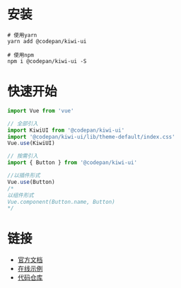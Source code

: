 
# 安装
```shell
# 使用yarn
yarn add @codepan/kiwi-ui

# 使用npm
npm i @codepan/kiwi-ui -S
```
# 快速开始
```js
import Vue from 'vue'

// 全部引入
import KiwiUI from '@codepan/kiwi-ui'
import '@codepan/kiwi-ui/lib/theme-default/index.css'
Vue.use(KiwiUI)

// 按需引入
import { Button } from '@codepan/kiwi-ui'

//以插件形式
Vue.use(Button)
/* 
以组件形式
Vue.component(Button.name, Button)
*/
```
# 链接
* [官方文档](http://www.codepan.cc/kiwi-ui)
* [在线示例](http://www.codepan.cc/kiwi-ui/preview.html)
* [代码仓库](https://github.com/codepan/kiwi-ui)
